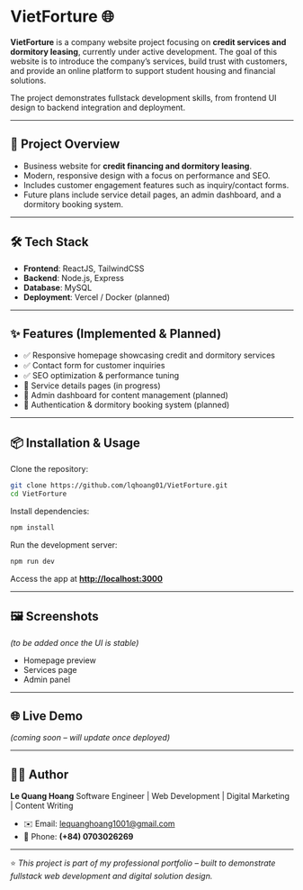 # VietForture 🌐

**VietForture** is a company website project focusing on **credit services and dormitory leasing**, currently under active development. The goal of this website is to introduce the company’s services, build trust with customers, and provide an online platform to support student housing and financial solutions.

The project demonstrates fullstack development skills, from frontend UI design to backend integration and deployment.

---

## 🚀 Project Overview

* Business website for **credit financing and dormitory leasing**.
* Modern, responsive design with a focus on performance and SEO.
* Includes customer engagement features such as inquiry/contact forms.
* Future plans include service detail pages, an admin dashboard, and a dormitory booking system.

---

## 🛠️ Tech Stack

* **Frontend**: ReactJS, TailwindCSS
* **Backend**: Node.js, Express
* **Database**: MySQL
* **Deployment**: Vercel / Docker (planned)

---

## ✨ Features (Implemented & Planned)

* ✅ Responsive homepage showcasing credit and dormitory services
* ✅ Contact form for customer inquiries
* ✅ SEO optimization & performance tuning
* 🔄 Service details pages (in progress)
* 🔄 Admin dashboard for content management (planned)
* 🔄 Authentication & dormitory booking system (planned)

---

## 📦 Installation & Usage

Clone the repository:

```bash
git clone https://github.com/lqhoang01/VietForture.git
cd VietForture
```

Install dependencies:

```bash
npm install
```

Run the development server:

```bash
npm run dev
```

Access the app at **[http://localhost:3000](http://localhost:3000)**

---

## 🖼️ Screenshots

*(to be added once the UI is stable)*

* Homepage preview
* Services page
* Admin panel

---

## 🌐 Live Demo

*(coming soon – will update once deployed)*

---

## 👨‍💻 Author

**Le Quang Hoang**
Software Engineer | Web Development | Digital Marketing | Content Writing

* ✉️ Email: [lequanghoang1001@gmail.com](mailto:lequanghoang1001@gmail.com)
* 📱 Phone: **(+84) 0703026269**

---

⭐️ *This project is part of my professional portfolio – built to demonstrate fullstack web development and digital solution design.*
